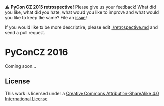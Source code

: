 :warning: **PyCon CZ 2015 retrospective!** Please give us your feedback! What did you like, what did you hate, what would you like to improve and what would you like to keep the same? File an [issue](https://github.com/pyvec/cz.pycon.org-2016/issues/new)!

If you would like to be more descriptive, please edit [./retrospective.md](retrospective.md) and send a pull request.

PyConCZ 2016
============

Coming soon…

License
-------

This work is licensed under a [Creative Commons Attribution-ShareAlike 4.0 International License](http://creativecommons.org/licenses/by-sa/4.0/)
